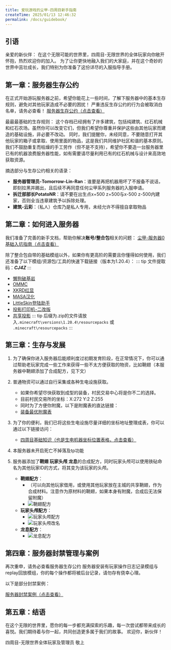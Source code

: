 ```yaml
---
title: 爱玩游戏的尘甲-四周目新手指南
createTime: 2025/01/13 12:46:32
permalink: /docs/guidebook/
---
```


## 引语

亲爱的新伙伴：
在这个无限可能的世界里，四周目-无限世界的全体玩家向你敞开怀抱，热烈欢迎你的加入。
为了让你更快地融入我们的大家庭，并在这个奇妙的世界中茁壮成长，我们特别为你准备了这份详尽的入服指导手册。

## 第一章：服务器生存公约

在正式开始游玩服务器之前，希望你能花上一些时间，了解下服务器中的基本生存规则，避免对其他玩家造成不必要的困扰！
严重违反生存公约的行为会被取消白名单，请务必查看！
[服务器生存公约（点击查看）](./服务器生存公约.md)

最最最基础的生存规则：
这个存档已经拥有了许多建筑，包括纯建筑、红石机械和红石农场。虽然你可以改变它们，但我们希望你尊重并保护这些由其他玩家而建造的基础设施，非必要不改动。
同时，我们提醒你，未经同意，不要随意打开其他玩家的箱子或拿取、使用里面的物品，这是我们共同维护社区和谐的基本原则。
我们不鼓励重复而枯燥的手工劳作（但不是不支持），希望你不要造一台服务器里已有的机器浪费服务器性能，如有需要请尽量利用已有的红石机械与设计来高效地获取资源。

摘选部分与生存公约相关的语录：

- **服务器管理员-Tomorrow-Lin-Ran**：谁要是再把机器用坏了不报备不说话，即刻拉黑并踢出，且后续不再同意任何尘甲系列服务器的入服申请。
- **拆迁部部长PotatoNR**：请不要在出生点x+500 z+500与x-500 z-500内建家，否则全当违章建筑予以拆除处理。
- **建筑-云彩**：（私人）仓库乃是私人专用，未经允许不得擅自拿取物品

## 第二章：如何进入服务器

我们准备了完善的新手文档，帮助你解决**账号/整合包**相关的问题：
[尘甲-服务器0基础入坑指南（点击查看）](https://docs.qq.com/doc/DZHdkc0V4Ym9oeE1u)

除了整合包自带的基础模组以外，如果你有更高阶的需要且你懂得如何使用，我们还准备了以下模组/资源包/工具的快速下载链接（版本为1.20.4）：
::: tip
文件提取码：***CJ4Z***
:::
- [懒狗破基岩](https://wwjj.lanzn.com/i4zKg2f2rpxa)
- [OMMC](https://wwjj.lanzn.com/iYEjY2epimqd)
- [XKRD红显](https://wwjj.lanzn.com/izXmJ2f2qltg)
- [MASA汉化](https://wwjj.lanzn.com/iG1sa2epimsf)
- [LittleSkin登陆助手](https://wwjj.lanzn.com/iWxho2episoh)
- [投影打印机-二改版](https://wwjj.lanzn.com/iPz3m2f2qlzc)
- [共享投影](https://wwjj.lanzn.com/iU83y2nsovih)
::: tip
后缀为.zip的文件请放入`.minecraft\versions\1.20.4\resourcepacks` 或 `.minecraft\resourcepacks`
:::

## 第三章：生存与发展

1. 为了确保你进入服务器后能顺利度过初期发育阶段，在正常情况下，你可以通过帮助老玩家完成一些工作来获得一些不太方便获取的物资，比如鞘翅（本服务器中鞘翅添加了合成配方，见下文）
2. 普通物资可以通过自行采集或各种生电设施获取。
    - 如果你希望尽快获取到成型的装备，村民交易中心将是你不二的选择。
    - 目前村民交易所的坐标：X:272 Y:2 Z:255
    - 同时为了方便你附魔，以下是附魔表的直达链接：
    - [装备最优附魔表](./装备最优附魔表.md)
3. 为了你的便利，我们已将这些生电设施尽量详细的坐标地址整理成表，你可以通过以下链接访问：
    - [四周目基础知识（也是生电机器坐标位置表格，点击查看）](https://docs.qq.com/sheet/DV0p5Zm90bEp2bkRT)
4. 本服务器未开启死亡不掉落及tp功能
5. 服务器添加了**鞘翅 玩家头颅 龙息**的合成配方，同时玩家头颅可以使用铁砧命名为其他玩家ID的方式，将其变为该玩家的头颅。

    - **鞘翅配方**：
        - （可以向其他玩家借用，或使用其他玩家放在主城的共享鞘翅，作为合成材料。注意作为原材料的鞘翅，如果本身有附魔，合成后无法保留附魔）
        - ![鞘翅配方](/img/四周目新人指南/鞘翅.png)
    - **玩家头颅配方**：
        - ![玩家头颅配方](/img/四周目新人指南/头颅_1.png)
        - ![玩家头颅改名](/img/四周目新人指南/头颅_2.png)
    - **龙息配方**：
        - ![龙息配方](/img/四周目新人指南/龙息.png)
  
## 第四章：服务器封禁管理与案例

再次重申，请务必查看服务器生存公约
服务器安装有玩家操作日志记录模组与replay回放模组，你的每个操作都将被后台记录，请勿存有侥幸心理。

以下是部分封禁案例：

[服务器封禁案例（点击查看）](https://docs.qq.com/doc/DZERYcWFpb01ucVVF)

## 第五章：结语

在这个无限的世界里，愿你的每一步都充满探索的乐趣，每一次尝试都带来成长的喜悦。我们期待着与你一起，共同创造更多属于我们的故事。
欢迎你，新伙伴！

四周目-无限世界全体玩家及管理员 敬上
